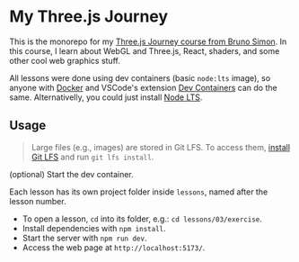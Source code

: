 # My Three.js Journey

This is the monorepo for my [Three.js Journey course from Bruno Simon](https://threejs-journey.com/). In this course, I learn about WebGL and Three.js, React, shaders, and some other cool web graphics stuff.

All lessons were done using dev containers (basic `node:lts` image), so anyone with [Docker](https://www.docker.com/) and VSCode's extension [Dev Containers](https://marketplace.visualstudio.com/items?itemName=ms-vscode-remote.remote-containers) can do the same. Alternativelly, you could just install [Node LTS](https://nodejs.org/en/download).

## Usage

> Large files (e.g., images) are stored in Git LFS. To access them, [install Git LFS](https://git-lfs.com/) and run `git lfs install`.

(optional) Start the dev container.

Each lesson has its own project folder inside `lessons`, named after the lesson number.

- To open a lesson, `cd` into its folder, e.g.: `cd lessons/03/exercise`.
- Install dependencies with `npm install`.
- Start the server with `npm run dev`.
- Access the web page at `http://localhost:5173/`.
